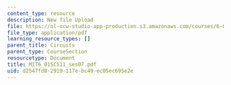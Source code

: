 ```yaml
---
content_type: resource
description: New file Upload
file: https://ol-ocw-studio-app-production.s3.amazonaws.com/courses/6-01sc-introduction-to-electrical-engineering-and-computer-science-i-spring-2011/d2547fd82919117ebc49ec05ec695e2e_MIT6_01SCS11_ses07.pdf
file_type: application/pdf
learning_resource_types: []
parent_title: Circuits
parent_type: CourseSection
resourcetype: Document
title: MIT6_01SCS11_ses07.pdf
uid: d2547fd8-2919-117e-bc49-ec05ec695e2e
---
```

